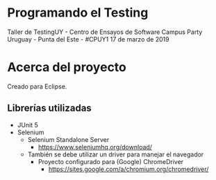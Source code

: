 # Programando el Testing
Taller de TestingUY - Centro de Ensayos de Software 
Campus Party Uruguay - Punta del Este - #CPUY1
17 de marzo de 2019

# Acerca del proyecto
Creado para Eclipse.

## Librerías utilizadas
- JUnit 5
- Selenium 
  - Selenium Standalone Server
    - https://www.seleniumhq.org/download/
  - También se debe utilizar un driver para manejar el navegador
    - Proyecto configurado para (Google) ChromeDriver
      - https://sites.google.com/a/chromium.org/chromedriver/
